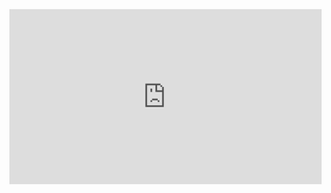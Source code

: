 ﻿<iframe width="560" height="315" src="https://www.youtube.com/embed/fLGTBy9OCac?list=PL1DEQjXG2xnLgvHTh1MJvWScqgyqvsxSu" frameborder="0" allowfullscreen></iframe>